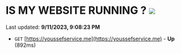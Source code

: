 # IS MY WEBSITE RUNNING ? [![](https://img.shields.io/static/v1?label=Sponsor&message=%E2%9D%A4&logo=GitHub&color=%23fe8e86)](https://github.com/sponsors/<username>)

Last updated: **9/11/2023, 9:08:23 PM**

- `GET` [https://youssefservice.me](https://youssefservice.me) - **Up** (892ms)
